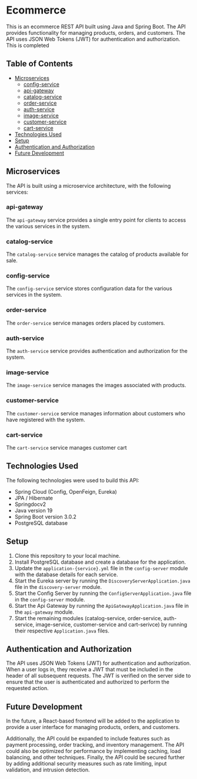 # Ecommerce

This is an ecommerce REST API built using Java and Spring Boot. The API provides functionality for managing products, orders, and customers. The API uses JSON Web Tokens (JWT) for authentication and authorization.
This is completed

## Table of Contents

- [Microservices](#microservices)
  - [config-service](#config-service)
  - [api-gateway](#api-gateway)
  - [catalog-service](#catalog-service)
  - [order-service](#order-service)
  - [auth-service](#auth-service)
  - [image-service](#image-service)
  - [customer-service](#customer-service)
  - [cart-service](#cart-service)
- [Technologies Used](#technologies-used)
- [Setup](#setup)
- [Authentication and Authorization](#authentication-and-authorization)
- [Future Development](#future-development)

## Microservices

The API is built using a microservice architecture, with the following services:

### api-gateway
The `api-gateway` service provides a single entry point for clients to access the various services in the system.

### catalog-service
The `catalog-service` service manages the catalog of products available for sale.

### config-service
The `config-service` service stores configuration data for the various services in the system.

### order-service
The `order-service` service manages orders placed by customers.

### auth-service
The `auth-service` service provides authentication and authorization for the system.

### image-service
The `image-service` service manages the images associated with products.

### customer-service
The `customer-service` service manages information about customers who have registered with the system.

### cart-service
The `cart-service` service manages customer cart

## Technologies Used

The following technologies were used to build this API:

- Spring Cloud (Config, OpenFeign, Eureka)
- JPA / Hibernate
- Springdocv2
- Java version 19
- Spring Boot version 3.0.2
- PostgreSQL database

## Setup

1. Clone this repository to your local machine.
2. Install PostgreSQL database and create a database for the application.
3. Update the `application-{service}.yml` file in the `config-server` module with the database details for each service.
4. Start the Eureka server by running the `DiscoveryServerApplication.java` file in the `discovery-server` module.
5. Start the Config Server by running the `ConfigServerApplication.java` file in the `config-server` module.
6. Start the Api Gateway by running the `ApiGatewayApplication.java` file in the `api-gateway` module.
7. Start the remaining modules (catalog-service, order-service, auth-service, image-service, customer-service and cart-serivce) by running their respective `Application.java` files.

## Authentication and Authorization

The API uses JSON Web Tokens (JWT) for authentication and authorization. When a user logs in, they receive a JWT that must be included in the header of all subsequent requests. The JWT is verified on the server side to ensure that the user is authenticated and authorized to perform the requested action.

## Future Development

In the future, a React-based frontend will be added to the application to provide a user interface for managing products, orders, and customers.

Additionally, the API could be expanded to include features such as payment processing, order tracking, and inventory management. The API could also be optimized for performance by implementing caching, load balancing, and other techniques. Finally, the API could be secured further by adding additional security measures such as rate limiting, input validation, and intrusion detection.
